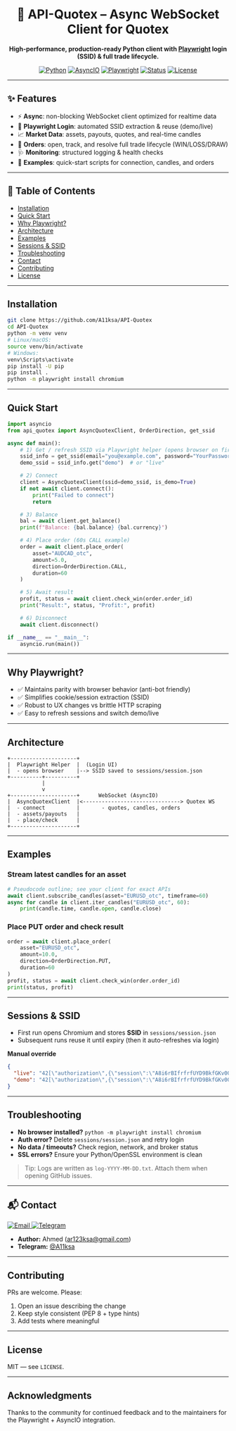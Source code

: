 <div align="center">

<h1>🚀 API-Quotex – Async WebSocket Client for Quotex</h1>

<p><b>High-performance, production-ready Python client with <u>Playwright</u> login (SSID) & full trade lifecycle.</b></p>

<p>
  <a href="https://www.python.org/"><img alt="Python" src="https://img.shields.io/pypi/pyversions/pandas?label=python&logo=python" /></a>
  <a href="https://docs.python.org/3/library/asyncio.html"><img alt="AsyncIO" src="https://img.shields.io/badge/Framework-AsyncIO-informational" /></a>
  <a href="https://playwright.dev/"><img alt="Playwright" src="https://img.shields.io/badge/Login-Playwright-blue" /></a>
  <a href="https://github.com/A11ksa/API-Quotex/actions"><img alt="Status" src="https://img.shields.io/badge/Status-Stable-success" /></a>
  <a href="https://github.com/A11ksa/API-Quotex/blob/main/LICENSE"><img alt="License" src="https://img.shields.io/github/license/A11ksa/API-Quotex?style=flat-square" /></a>
</p>

</div>

---

## ✨ Features
- ⚡ **Async**: non-blocking WebSocket client optimized for realtime data
- 🔐 **Playwright Login**: automated SSID extraction & reuse (demo/live)
- 📈 **Market Data**: assets, payouts, quotes, and real-time candles
- 🧾 **Orders**: open, track, and resolve full trade lifecycle (WIN/LOSS/DRAW)
- 🩺 **Monitoring**: structured logging & health checks
- 🧪 **Examples**: quick-start scripts for connection, candles, and orders

---

## 🧭 Table of Contents
- [Installation](#installation)
- [Quick Start](#quick-start)
- [Why Playwright?](#why-playwright)
- [Architecture](#architecture)
- [Examples](#examples)
- [Sessions & SSID](#sessions--ssid)
- [Troubleshooting](#troubleshooting)
- [Contact](#-contact)
- [Contributing](#contributing)
- [License](#license)

---

## Installation
```bash
git clone https://github.com/A11ksa/API-Quotex
cd API-Quotex
python -m venv venv
# Linux/macOS:
source venv/bin/activate
# Windows:
venv\Scripts\activate
pip install -U pip
pip install .
python -m playwright install chromium
```

---

## Quick Start
```python
import asyncio
from api_quotex import AsyncQuotexClient, OrderDirection, get_ssid

async def main():
    # 1) Get / refresh SSID via Playwright helper (opens browser on first run)
    ssid_info = get_ssid(email="you@example.com", password="YourPassword")
    demo_ssid = ssid_info.get("demo")  # or "live"

    # 2) Connect
    client = AsyncQuotexClient(ssid=demo_ssid, is_demo=True)
    if not await client.connect():
        print("Failed to connect")
        return

    # 3) Balance
    bal = await client.get_balance()
    print(f"Balance: {bal.balance} {bal.currency}")

    # 4) Place order (60s CALL example)
    order = await client.place_order(
        asset="AUDCAD_otc",
        amount=5.0,
        direction=OrderDirection.CALL,
        duration=60
    )

    # 5) Await result
    profit, status = await client.check_win(order.order_id)
    print("Result:", status, "Profit:", profit)

    # 6) Disconnect
    await client.disconnect()

if __name__ == "__main__":
    asyncio.run(main())
```

---

## Why Playwright?
- ✅ Maintains parity with browser behavior (anti-bot friendly)
- ✅ Simplifies cookie/session extraction (SSID)
- ✅ Robust to UX changes vs brittle HTTP scraping
- ✅ Easy to refresh sessions and switch demo/live

---

## Architecture
```
+---------------------+
|  Playwright Helper  |  (Login UI)
|  - opens browser    |--> SSID saved to sessions/session.json
+----------+----------+
           |
           v
+---------------------+      WebSocket (AsyncIO)
|  AsyncQuotexClient  |<-------------------------------> Quotex WS
|  - connect          |       - quotes, candles, orders
|  - assets/payouts   |
|  - place/check      |
+---------------------+
```

---

## Examples

### Stream latest candles for an asset
```python
# Pseudocode outline; see your client for exact APIs
await client.subscribe_candles(asset="EURUSD_otc", timeframe=60)
async for candle in client.iter_candles("EURUSD_otc", 60):
    print(candle.time, candle.open, candle.close)
```

### Place PUT order and check result
```python
order = await client.place_order(
    asset="EURUSD_otc",
    amount=10.0,
    direction=OrderDirection.PUT,
    duration=60
)
profit, status = await client.check_win(order.order_id)
print(status, profit)
```

---

## Sessions & SSID
- First run opens Chromium and stores **SSID** in `sessions/session.json`
- Subsequent runs reuse it until expiry (then it auto-refreshes via login)

**Manual override**

```json
{
  "live": "42[\"authorization\",{\"session\":\"A8i6rBIfrfrfUYD9BkfGKv00000akJkSeouX73q\",\"isDemo\":0,\"tournamentId\":0}]",
  "demo": "42[\"authorization\",{\"session\":\"A8i6rBIfrfrfUYD9BkfGKv00000akJkSeouX73q\",\"isDemo\":1,\"tournamentId\":0}]"
}
```

---

## Troubleshooting
- **No browser installed?** `python -m playwright install chromium`
- **Auth error?** Delete `sessions/session.json` and retry login
- **No data / timeouts?** Check region, network, and broker status
- **SSL errors?** Ensure your Python/OpenSSL environment is clean

> Tip: Logs are written as `log-YYYY-MM-DD.txt`. Attach them when opening GitHub issues.

---

## 📬 Contact
<p align="left">
  <a href="mailto:ar123ksa@gmail.com">
    <img alt="Email" src="https://img.shields.io/badge/Email-ar123ksa%40gmail.com-EA4335?logo=gmail" />
  </a>
  <a href="https://t.me/A11ksa">
    <img alt="Telegram" src="https://img.shields.io/badge/Telegram-@A11ksa-26A5E4?logo=telegram" />
  </a>
</p>

* **Author:** Ahmed (<a href="mailto:ar123ksa@gmail.com">ar123ksa@gmail.com</a>)
* **Telegram:** <a href="https://t.me/A11ksa">@A11ksa</a>

---

## Contributing
PRs are welcome. Please:
1. Open an issue describing the change
2. Keep style consistent (PEP 8 + type hints)
3. Add tests where meaningful

---

## License
MIT — see `LICENSE`.

---

## Acknowledgments
Thanks to the community for continued feedback and to the maintainers for the Playwright + AsyncIO integration.
